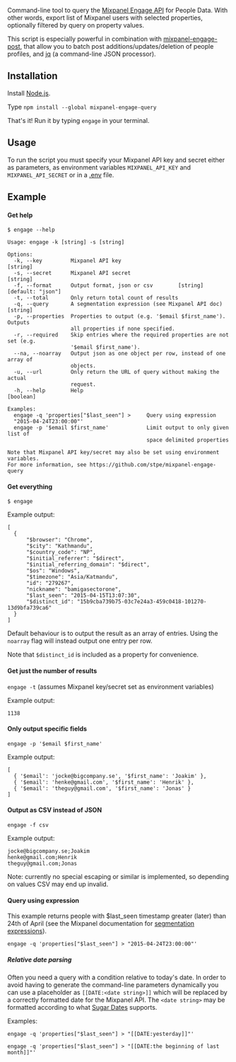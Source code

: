 Command-line tool to query the [Mixpanel Engage API](https://mixpanel.com/docs/api-documentation/data-export-api#engage-default) for People Data. With other words, export list of Mixpanel users with selected properties, optionally filtered by query on property values.

This script is especially powerful in combination with [mixpanel-engage-post](https://github.com/stpe/mixpanel-engage-post), that allow you to batch post additions/updates/deletion of people profiles, and [jq](http://stedolan.github.io/jq) (a command-line JSON processor).

## Installation

Install [Node.js](http://nodejs.org/).

Type `npm install --global mixpanel-engage-query`

That's it! Run it by typing `engage` in your terminal.

## Usage

To run the script you must specify your Mixpanel API key and secret either as parameters, as environment variables `MIXPANEL_API_KEY` and `MIXPANEL_API_SECRET` or in a [.env](https://github.com/motdotla/dotenv) file.

## Example

#### Get help

```
$ engage --help

Usage: engage -k [string] -s [string]

Options:
  -k, --key         Mixpanel API key                                    [string]
  -s, --secret      Mixpanel API secret                                 [string]
  -f, --format      Output format, json or csv        [string] [default: "json"]
  -t, --total       Only return total count of results
  -q, --query       A segmentation expression (see Mixpanel API doc)    [string]
  -p, --properties  Properties to output (e.g. '$email $first_name'). Outputs
                    all properties if none specified.
  -r, --required    Skip entries where the required properties are not set (e.g.
                    '$email $first_name').
  --na, --noarray   Output json as one object per row, instead of one array of
                    objects.
  -u, --url         Only return the URL of query without making the actual
                    request.
  -h, --help        Help                                               [boolean]

Examples:
  engage -q 'properties["$last_seen"] >     Query using expression
  "2015-04-24T23:00:00"'
  engage -p '$email $first_name'            Limit output to only given list of
                                            space delimited properties

Note that Mixpanel API key/secret may also be set using environment variables.
For more information, see https://github.com/stpe/mixpanel-engage-query
```

#### Get everything

`$ engage`

Example output:
```
[
  {
      "$browser": "Chrome",
      "$city": "Kathmandu",
      "$country_code": "NP",
      "$initial_referrer": "$direct",
      "$initial_referring_domain": "$direct",
      "$os": "Windows",
      "$timezone": "Asia/Katmandu",
      "id": "279267",
      "nickname": "bamigasectorone",
      "$last_seen": "2015-04-15T13:07:30",
      "$distinct_id": "15b9cba739b75-03c7e24a3-459c0418-101270-13d9bfa739ca6"
  }
]
```

Default behaviour is to output the result as an array of entries. Using the `noarray` flag will instead output one entry per row.

Note that `$distinct_id` is included as a property for convenience.

#### Get just the number of results

`engage -t` (assumes Mixpanel key/secret set as environment variables)

Example output:
```
1138
```

#### Only output specific fields

`engage -p '$email $first_name'`

Example output:
```
[
  { '$email': 'jocke@bigcompany.se', '$first_name': 'Joakim' },
  { '$email': 'henke@gmail.com', '$first_name': 'Henrik' },
  { '$email': 'theguy@gmail.com', '$first_name': 'Jonas' }
]
```

#### Output as CSV instead of JSON

`engage -f csv`

Example output:
```
jocke@bigcompany.se;Joakim
henke@gmail.com;Henrik
theguy@gmail.com;Jonas
```

Note: currently no special escaping or similar is implemented, so depending on values CSV may end up invalid.

#### Query using expression

This example returns people with $last_seen timestamp greater (later) than 24th of April (see the Mixpanel documentation for [segmentation expressions](https://mixpanel.com/docs/api-documentation/data-export-api#segmentation-expressions)).

`engage -q 'properties["$last_seen"] > "2015-04-24T23:00:00"'`

##### Relative date parsing

Often you need a query with a condition relative to today's date. In order to avoid having to generate the command-line parameters dynamically you can use a placeholder as `[[DATE:<date string>]]` which will be replaced by a correctly formatted date for the Mixpanel API. The `<date string>` may be formatted according to what [Sugar Dates](http://sugarjs.com/dates) supports.

Examples:

`engage -q 'properties["$last_seen"] > "[[DATE:yesterday]]"'`

`engage -q 'properties["$last_seen"] > "[[DATE:the beginning of last month]]"'`





